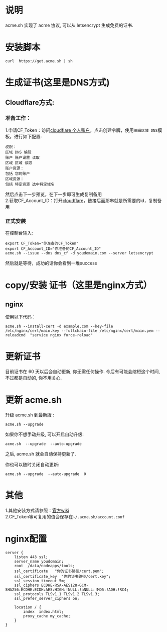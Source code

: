 # 说明
acme.sh 实现了 acme 协议, 可以从 letsencrypt 生成免费的证书.
# 安装脚本
```
curl  https://get.acme.sh | sh
```
# 生成证书(这里是DNS方式)
## Cloudflare方式:  
### 准备工作：   
1.申请CF_Token：访问[cloudflare 个人账户](https://dash.cloudflare.com/profile/api-tokens)，点击创建令牌，使用`编辑区域 DNS`模板，进行如下配置:
```
权限：
区域 DNS 编辑
账户 账户设置 读取
区域 区域 读取
账户资源：
包括 您的账户
区域资源：
包括 特定资源 选中特定域名
```
然后点击下一步预览，在下一步即可生成复制备用  
2.获取CF_Account_ID：打开[cloudflare](https://dash.cloudflare.com/)，链接后面那串就是所需要的id，复制备用

### 正式安装
在控制台输入:
```
export CF_Token="你准备的CF_Token"
export CF_Account_ID="你准备的CF_Account_ID"
acme.sh --issue --dns dns_cf -d youdomain.com --server letsencrypt
```
然后就是等待，成功的话你会看到一堆success

# copy/安装 证书（这里是nginx方式）
## nginx
使用以下代码：
```
acme.sh --install-cert -d example.com --key-file  /etc/nginx/cert/main.key --fullchain-file /etc/nginx/cert/main.pem --reloadcmd  "service nginx force-reload"
```

# 更新证书
目前证书在 60 天以后会自动更新, 你无需任何操作. 今后有可能会缩短这个时间, 不过都是自动的, 你不用关心.

# 更新 acme.sh
升级 acme.sh 到最新版 :

```
acme.sh --upgrade
```
如果你不想手动升级, 可以开启自动升级:

```
acme.sh  --upgrade  --auto-upgrade
```
之后, acme.sh 就会自动保持更新了.

你也可以随时关闭自动更新:

```
acme.sh --upgrade  --auto-upgrade  0
```

# 其他
1.其他安装方式请参照：[官方wiki](https://github.com/acmesh-official/acme.sh/wiki/%E8%AF%B4%E6%98%8E)   
2.CF_Token等可复用的值会保存在`~/.acme.sh/account.conf`
# nginx配置
```
server {
    listen 443 ssl;
    server_name youdomain;
    root  /data/nodeapps/tools;
    ssl_certificate   "你的证书路径/cert.pem";
    ssl_certificate_key  "你的证书路径/cert.key";
    ssl_session_timeout 5m;
    ssl_ciphers ECDHE-RSA-AES128-GCM-SHA256:ECDHE:ECDH:AES:HIGH:!NULL:!aNULL:!MD5:!ADH:!RC4;
    ssl_protocols TLSv1.1 TLSv1.2 TLSv1.3;
    ssl_prefer_server_ciphers on;

    location / {
        index  index.html;
        proxy_cache my_cache;
    }   
}
```
